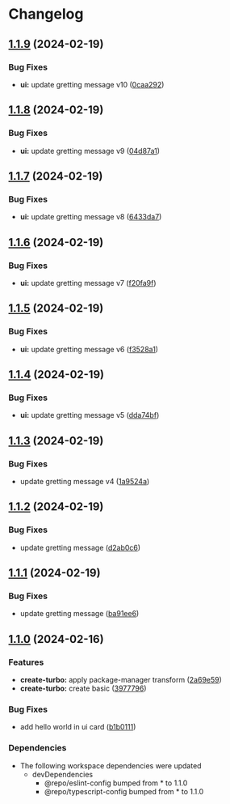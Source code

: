 # Changelog

## [1.1.9](https://github.com/0xdbe/turborepo-test/compare/ui-v1.1.8...ui-v1.1.9) (2024-02-19)


### Bug Fixes

* **ui:** update gretting message v10 ([0caa292](https://github.com/0xdbe/turborepo-test/commit/0caa292dc22fb2b54d3087dd0cb59384ed529173))

## [1.1.8](https://github.com/0xdbe/turborepo-test/compare/ui-v1.1.7...ui-v1.1.8) (2024-02-19)


### Bug Fixes

* **ui:** update gretting message v9 ([04d87a1](https://github.com/0xdbe/turborepo-test/commit/04d87a16679824995c7ae9ffa9ff0faf5602aaec))

## [1.1.7](https://github.com/0xdbe/turborepo-test/compare/ui-v1.1.6...ui-v1.1.7) (2024-02-19)


### Bug Fixes

* **ui:** update gretting message v8 ([6433da7](https://github.com/0xdbe/turborepo-test/commit/6433da7e37cfb326f0dd1ed792453c54f160ee76))

## [1.1.6](https://github.com/0xdbe/turborepo-test/compare/ui-v1.1.5...ui-v1.1.6) (2024-02-19)


### Bug Fixes

* **ui:** update gretting message v7 ([f20fa9f](https://github.com/0xdbe/turborepo-test/commit/f20fa9f3bdadef92976b48c265e5f2471e60d44d))

## [1.1.5](https://github.com/0xdbe/turborepo-test/compare/ui-v1.1.4...ui-v1.1.5) (2024-02-19)


### Bug Fixes

* **ui:** update gretting message v6 ([f3528a1](https://github.com/0xdbe/turborepo-test/commit/f3528a1b76aa22b9d1c5c89cf25f32d1195668b6))

## [1.1.4](https://github.com/0xdbe/turborepo-test/compare/ui-v1.1.3...ui-v1.1.4) (2024-02-19)


### Bug Fixes

* **ui:** update gretting message v5 ([dda74bf](https://github.com/0xdbe/turborepo-test/commit/dda74bff55c9c1c116412f1c51ae016310b27ee8))

## [1.1.3](https://github.com/0xdbe/turborepo-test/compare/ui-v1.1.2...ui-v1.1.3) (2024-02-19)


### Bug Fixes

* update gretting message v4 ([1a9524a](https://github.com/0xdbe/turborepo-test/commit/1a9524ae7ed658618a0cf3edb6c8a1dbe2da5051))

## [1.1.2](https://github.com/0xdbe/turborepo-test/compare/ui-v1.1.1...ui-v1.1.2) (2024-02-19)


### Bug Fixes

* update gretting message ([d2ab0c6](https://github.com/0xdbe/turborepo-test/commit/d2ab0c64341954d5387736de3263f8d6a21eb12b))

## [1.1.1](https://github.com/0xdbe/turborepo-test/compare/ui-v1.1.0...ui-v1.1.1) (2024-02-19)


### Bug Fixes

* update gretting message ([ba91ee6](https://github.com/0xdbe/turborepo-test/commit/ba91ee6bee602f4bcfafd95970aff99d86bac1d4))

## [1.1.0](https://github.com/0xdbe/turborepo-test/compare/ui-v1.0.0...ui-v1.1.0) (2024-02-16)


### Features

* **create-turbo:** apply package-manager transform ([2a69e59](https://github.com/0xdbe/turborepo-test/commit/2a69e594ef9b177eb1a452d66f73e0dd4c9b82e4))
* **create-turbo:** create basic ([3977796](https://github.com/0xdbe/turborepo-test/commit/39777960ef9afa7f1160f8da8e6c7132f03db137))


### Bug Fixes

* add hello world in ui card ([b1b0111](https://github.com/0xdbe/turborepo-test/commit/b1b01114dae3dd2a106f70be5be380c3b8f7cc33))


### Dependencies

* The following workspace dependencies were updated
  * devDependencies
    * @repo/eslint-config bumped from * to 1.1.0
    * @repo/typescript-config bumped from * to 1.1.0
